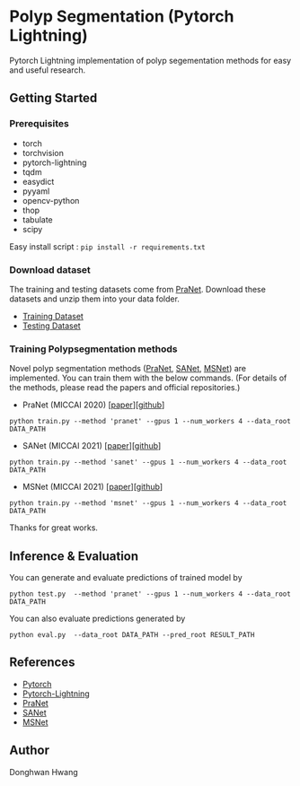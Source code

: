 # Polyp Segmentation (Pytorch Lightning)

Pytorch Lightning implementation of polyp segementation methods for easy and useful research.

## Getting Started

### Prerequisites

* torch
* torchvision
* pytorch-lightning
* tqdm
* easydict
* pyyaml
* opencv-python
* thop
* tabulate
* scipy

Easy install script : `pip install -r requirements.txt`

### Download dataset

The training and testing datasets come from [PraNet](https://github.com/DengPingFan/PraNet). Download these datasets and unzip them into your data folder.

- [Training Dataset](https://drive.google.com/file/d/1lODorfB33jbd-im-qrtUgWnZXxB94F55/view?usp=sharing)
- [Testing Dataset](https://drive.google.com/file/d/1o8OfBvYE6K-EpDyvzsmMPndnUMwb540R/view?usp=sharing)

### Training Polypsegmentation methods

Novel polyp segmentation methods ([PraNet](https://github.com/DengPingFan/PraNet), [SANet](https://github.com/weijun88/SANet), [MSNet](https://github.com/Xiaoqi-Zhao-DLUT/MSNet)) are implemented.
You can train them with the below commands.
(For details of the methods, please read the papers and official repositories.)

* PraNet (MICCAI 2020) [[paper](https://arxiv.org/pdf/2006.11392.pdf)][[github](https://github.com/DengPingFan/PraNet)]
```   
python train.py --method 'pranet' --gpus 1 --num_workers 4 --data_root DATA_PATH
```
* SANet (MICCAI 2021) [[paper](https://arxiv.org/pdf/2108.00882.pdf)][[github](https://github.com/weijun88/SANet)]
```   
python train.py --method 'sanet' --gpus 1 --num_workers 4 --data_root DATA_PATH
```
* MSNet (MICCAI 2021) [[paper](https://arxiv.org/pdf/2108.05082.pdf)][[github](https://github.com/Xiaoqi-Zhao-DLUT/MSNet)]
```   
python train.py --method 'msnet' --gpus 1 --num_workers 4 --data_root DATA_PATH
```

Thanks for great works.

## Inference & Evaluation

You can generate and evaluate predictions of trained model by
```
python test.py  --method 'pranet' --gpus 1 --num_workers 4 --data_root DATA_PATH
```

You can also evaluate predictions generated by
```
python eval.py  --data_root DATA_PATH --pred_root RESULT_PATH 
```

## References

* [Pytorch](https://pytorch.org/)
* [Pytorch-Lightning](https://www.pytorchlightning.ai/)
* [PraNet](https://github.com/DengPingFan/PraNet)
* [SANet](https://github.com/weijun88/SANet)
* [MSNet](https://github.com/Xiaoqi-Zhao-DLUT/MSNet)

## Author

Donghwan Hwang